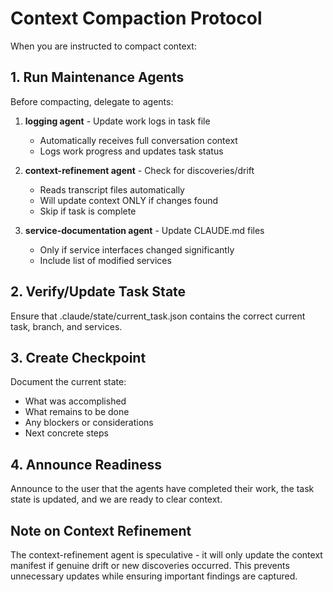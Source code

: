 # Context Compaction Protocol

When you are instructed to compact context:

## 1. Run Maintenance Agents

Before compacting, delegate to agents:

1. **logging agent** - Update work logs in task file
   - Automatically receives full conversation context
   - Logs work progress and updates task status

2. **context-refinement agent** - Check for discoveries/drift
   - Reads transcript files automatically  
   - Will update context ONLY if changes found
   - Skip if task is complete

3. **service-documentation agent** - Update CLAUDE.md files
   - Only if service interfaces changed significantly
   - Include list of modified services

## 2. Verify/Update Task State

Ensure that .claude/state/current_task.json contains the correct current task, branch, and services.

## 3. Create Checkpoint

Document the current state:
- What was accomplished
- What remains to be done
- Any blockers or considerations
- Next concrete steps

## 4. Announce Readiness

Announce to the user that the agents have completed their work, the task state is updated, and we are ready to clear context.

## Note on Context Refinement

The context-refinement agent is speculative - it will only update the context manifest if genuine drift or new discoveries occurred. This prevents unnecessary updates while ensuring important findings are captured.